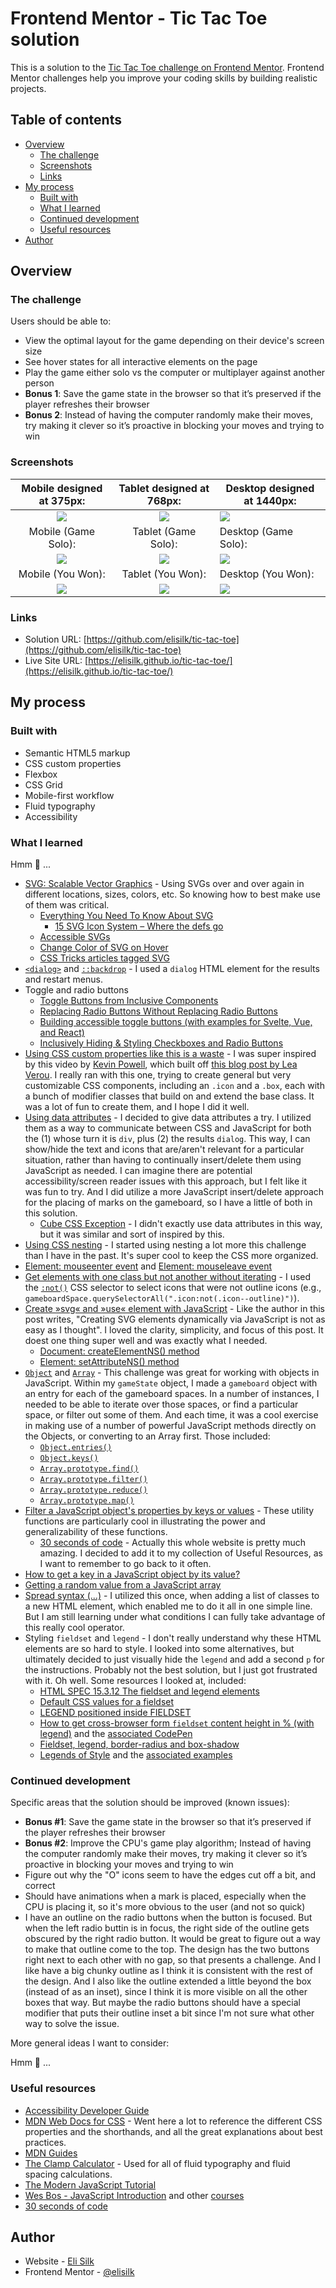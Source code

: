 # Frontend Mentor - Tic Tac Toe solution

This is a solution to the [Tic Tac Toe challenge on Frontend Mentor](https://www.frontendmentor.io/challenges/tic-tac-toe-game-Re7ZF_E2v). Frontend Mentor challenges help you improve your coding skills by building realistic projects.

## Table of contents

- [Overview](#overview)
  - [The challenge](#the-challenge)
  - [Screenshots](#screenshots)
  - [Links](#links)
- [My process](#my-process)
  - [Built with](#built-with)
  - [What I learned](#what-i-learned)
  - [Continued development](#continued-development)
  - [Useful resources](#useful-resources)
- [Author](#author)

## Overview

### The challenge

Users should be able to:

- View the optimal layout for the game depending on their device's screen size
- See hover states for all interactive elements on the page
- Play the game either solo vs the computer or multiplayer against another person
- **Bonus 1**: Save the game state in the browser so that it’s preserved if the player refreshes their browser
- **Bonus 2**: Instead of having the computer randomly make their moves, try making it clever so it’s proactive in blocking your moves and trying to win

### Screenshots

|               Mobile designed at 375px:                |               Tablet designed at 768px:                | Desktop designed at 1440px:                             |
| :----------------------------------------------------: | :----------------------------------------------------: | ------------------------------------------------------- |
| ![](./screenshots/screenshot-mobile-new-game-menu.png) | ![](./screenshots/screenshot-tablet-new-game-menu.png) | ![](./screenshots/screenshot-desktop-new-game-menu.png) |
|                  Mobile (Game Solo):                   |                  Tablet (Game Solo):                   | Desktop (Game Solo):                                    |
|   ![](./screenshots/screenshot-mobile-game-solo.png)   |   ![](./screenshots/screenshot-tablet-game-solo.png)   | ![](./screenshots/screenshot-desktop-game-solo.png)     |
|                   Mobile (You Won):                    |                   Tablet (You Won):                    | Desktop (You Won):                                      |
|    ![](./screenshots/screenshot-mobile-you-won.png)    |    ![](./screenshots/screenshot-tablet-you-won.png)    | ![](./screenshots/screenshot-desktop-you-won.png)       |

### Links

- Solution URL: [https://github.com/elisilk/tic-tac-toe](https://github.com/elisilk/tic-tac-toe)
- Live Site URL: [https://elisilk.github.io/tic-tac-toe/](https://elisilk.github.io/tic-tac-toe/)

## My process

### Built with

- Semantic HTML5 markup
- CSS custom properties
- Flexbox
- CSS Grid
- Mobile-first workflow
- Fluid typography
- Accessibility

### What I learned

Hmm 🤔 ...

- [SVG: Scalable Vector Graphics](https://developer.mozilla.org/en-US/docs/Web/SVG) - Using SVGs over and over again in different locations, sizes, colors, etc. So knowing how to best make use of them was critical.
  - [Everything You Need To Know About SVG](https://css-tricks.com/lodge/svg/)
    - [15 SVG Icon System – Where the defs go](https://css-tricks.com/lodge/svg/15-svg-icon-system-defs-go/)
  - [Accessible SVGs](https://css-tricks.com/accessible-svgs/)
  - [Change Color of SVG on Hover](https://css-tricks.com/change-color-of-svg-on-hover/)
  - [CSS Tricks articles tagged SVG](https://css-tricks.com/tag/svg/)
- [`<dialog>`](https://developer.mozilla.org/en-US/docs/Web/HTML/Element/dialog) and [`::backdrop`](https://developer.mozilla.org/en-US/docs/Web/CSS/::backdrop) - I used a `dialog` HTML element for the results and restart menus.
- Toggle and radio buttons
  - [Toggle Buttons from Inclusive Components](https://inclusive-components.design/toggle-button/)
  - [Replacing Radio Buttons Without Replacing Radio Buttons](https://www.sitepoint.com/replacing-radio-buttons-without-replacing-radio-buttons/)
  - [Building accessible toggle buttons (with examples for Svelte, Vue, and React)](https://joshcollinsworth.com/blog/accessible-toggle-buttons)
  - [Inclusively Hiding & Styling Checkboxes and Radio Buttons](https://www.sarasoueidan.com/blog/inclusively-hiding-and-styling-checkboxes-and-radio-buttons/)
- [Using CSS custom properties like this is a waste](https://youtu.be/_2LwjfYc1x8?si=jTnmMTEebpa4EMsm) - I was super inspired by this video by [Kevin Powell](https://www.youtube.com/@KevinPowell), which built off [this blog post by Lea Verou](https://lea.verou.me/blog/2021/10/custom-properties-with-defaults/). I really ran with this one, trying to create general but very customizable CSS components, including an `.icon` and a `.box`, each with a bunch of modifier classes that build on and extend the base class. It was a lot of fun to create them, and I hope I did it well.
- [Using data attributes](https://developer.mozilla.org/en-US/docs/Learn/HTML/Howto/Use_data_attributes) - I decided to give data attributes a try. I utilized them as a way to communicate between CSS and JavaScript for both the (1) whose turn it is `div`, plus (2) the results `dialog`. This way, I can show/hide the text and icons that are/aren't relevant for a particular situation, rather than having to continually insert/delete them using JavaScript as needed. I can imagine there are potential accessibility/screen reader issues with this approach, but I felt like it was fun to try. And I did utilize a more JavaScript insert/delete approach for the placing of marks on the gameboard, so I have a little of both in this solution.
  - [Cube CSS Exception](https://cube.fyi/exception.html#why-data-attributes) - I didn't exactly use data attributes in this way, but it was similar and sort of inspired by this.
- [Using CSS nesting](https://developer.mozilla.org/en-US/docs/Web/CSS/CSS_nesting/Using_CSS_nesting) - I started using nesting a lot more this challenge than I have in the past. It's super cool to keep the CSS more organized.
- [Element: mouseenter event](https://developer.mozilla.org/en-US/docs/Web/API/Element/mouseenter_event) and [Element: mouseleave event](https://developer.mozilla.org/en-US/docs/Web/API/Element/mouseleave_event)
- [Get elements with one class but not another without iterating](https://stackoverflow.com/questions/19492716/get-elements-with-one-class-but-not-another-without-iterating) - I used the [`:not()`](https://developer.mozilla.org/en-US/docs/Web/CSS/:not) CSS selector to select icons that were not outline icons (e.g., `gameboardSpace.querySelectorAll(".icon:not(.icon--outline)")`).
- [Create »svg« and »use« element with JavaScript](https://florianbrinkmann.com/en/svg-use-element-javascript-4513/) - Like the author in this post writes, "Creating SVG elements dynamically via JavaScript is not as easy as I thought". I loved the clarity, simplicity, and focus of this post. It doest one thing super well and was exactly what I needed.
  - [Document: createElementNS() method](https://developer.mozilla.org/en-US/docs/Web/API/Document/createElementNS)
  - [Element: setAttributeNS() method](https://developer.mozilla.org/en-US/docs/Web/API/Element/setAttributeNS)
- [`Object`](https://developer.mozilla.org/en-US/docs/Web/JavaScript/Reference/Global_Objects/Object) and [`Array`](https://developer.mozilla.org/en-US/docs/Web/JavaScript/Reference/Global_Objects/Array) - This challenge was great for working with objects in JavaScript. Within my `gameState` object, I made a `gameboard` object with an entry for each of the gameboard spaces. In a number of instances, I needed to be able to iterate over those spaces, or find a particular space, or filter out some of them. And each time, it was a cool exercise in making use of a number of powerful JavaScript methods directly on the Objects, or converting to an Array first. Those included:
  - [`Object.entries()`](https://developer.mozilla.org/en-US/docs/Web/JavaScript/Reference/Global_Objects/Object/entries)
  - [`Object.keys()`](https://developer.mozilla.org/en-US/docs/Web/JavaScript/Reference/Global_Objects/Object/keys)
  - [`Array.prototype.find()`](https://developer.mozilla.org/en-US/docs/Web/JavaScript/Reference/Global_Objects/Array/find)
  - [`Array.prototype.filter()`](https://developer.mozilla.org/en-US/docs/Web/JavaScript/Reference/Global_Objects/Array/filter)
  - [`Array.prototype.reduce()`](https://developer.mozilla.org/en-US/docs/Web/JavaScript/Reference/Global_Objects/Array/reduce)
  - [`Array.prototype.map()`](https://developer.mozilla.org/en-US/docs/Web/JavaScript/Reference/Global_Objects/Array/map)
- [Filter a JavaScript object's properties by keys or values](https://www.30secondsofcode.org/js/s/filter-object-keys/) - These utility functions are particularly cool in illustrating the power and generalizability of these functions.
  - [30 seconds of code](https://www.30secondsofcode.org/) - Actually this whole website is pretty much amazing. I decided to add it to my collection of Useful Resources, as I want to remember to go back to it often.
- [How to get a key in a JavaScript object by its value?](https://stackoverflow.com/questions/9907419/how-to-get-a-key-in-a-javascript-object-by-its-value)
- [Getting a random value from a JavaScript array](https://stackoverflow.com/questions/4550505/getting-a-random-value-from-a-javascript-array)
- [Spread syntax (...)](https://developer.mozilla.org/en-US/docs/Web/JavaScript/Reference/Operators/Spread_syntax) - I utilized this once, when adding a list of classes to a new HTML element, which enabled me to do it all in one simple line. But I am still learning under what conditions I can fully take advantage of this really cool operator.
- Styling `fieldset` and `legend` - I don't really understand why these HTML elements are so hard to style. I looked into some alternatives, but ultimately decided to just visually hide the `legend` and add a second `p` for the instructions. Probably not the best solution, but I just got frustrated with it. Oh well. Some resources I looked at, included:
  - [HTML SPEC 15.3.12 The fieldset and legend elements](https://html.spec.whatwg.org/multipage/rendering.html#the-fieldset-and-legend-elements)
  - [Default CSS values for a fieldset <legend>](https://stackoverflow.com/questions/3973456/default-css-values-for-a-fieldset-legend)
  - [LEGEND positioned inside FIELDSET](https://codepen.io/vkjgr/pen/OJOydq)
  - [How to get cross-browser form `fieldset` content height in % (with legend)](https://stackoverflow.com/questions/29967730/how-to-get-cross-browser-form-fieldset-content-height-in-with-legend) and the [associated CodePen](https://codepen.io/Volker_E/full/zqPjrK/)
  - [Fieldset, legend, border-radius and box-shadow](https://www.456bereastreet.com/archive/201302/fieldset_legend_border-radius_and_box-shadow/)
  - [Legends of Style](https://www.tyssendesign.com.au/articles/css/legends-of-style/) and the [associated examples](https://www.tyssendesign.com.au/shed/examples/styling-legends.html)

### Continued development

Specific areas that the solution should be improved (known issues):

- **Bonus #1**: Save the game state in the browser so that it’s preserved if the player refreshes their browser
- **Bonus #2**: Improve the CPU's game play algorithm; Instead of having the computer randomly make their moves, try making it clever so it’s proactive in blocking your moves and trying to win
- Figure out why the "O" icons seem to have the edges cut off a bit, and correct
- Should have animations when a mark is placed, especially when the CPU is placing it, so it's more obvious to the user (and not so quick)
- I have an outline on the radio buttons when the button is focused. But when the left radio buttin is in focus, the right side of the outline gets obscured by the right radio button. It would be great to figure out a way to make that outline come to the top. The design has the two buttons right next to each other with no gap, so that presents a challenge. And I like have a big chunky outline as I think it is consistent with the rest of the design. And I also like the outline extended a little beyond the box (instead of as an inset), since I think it is more visible on all the other boxes that way. But maybe the radio buttons should have a special modifier that puts their outline inset a bit since I'm not sure what other way to solve the issue.

More general ideas I want to consider:

Hmm 🤔 ...

### Useful resources

- [Accessibility Developer Guide](https://www.accessibility-developer-guide.com/)
- [MDN Web Docs for CSS](https://developer.mozilla.org/en-US/docs/Web/CSS) - Went here a lot to reference the different CSS properties and the shorthands, and all the great explanations about best practices.
- [MDN Guides](https://developer.mozilla.org/en-US/docs/Learn)
- [The Clamp Calculator](https://royalfig.github.io/fluid-typography-calculator/) - Used for all of fluid typography and fluid spacing calculations.
- [The Modern JavaScript Tutorial](https://javascript.info/)
- [Wes Bos - JavaScript Introduction](https://wesbos.com/javascript/01-the-basics/welcome) and other [courses](https://wesbos.com/courses)
- [30 seconds of code](https://www.30secondsofcode.org/)

## Author

- Website - [Eli Silk](https://github.com/elisilk)
- Frontend Mentor - [@elisilk](https://www.frontendmentor.io/profile/elisilk)
